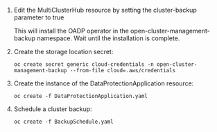 1. Edit the MultiClusterHub resource by setting the cluster-backup parameter to true

   This will install the OADP operator in the open-cluster-management-backup namespace.
   Wait until the installation is complete.
   
1. Create the storage location secret:
   ```
   oc create secret generic cloud-credentials -n open-cluster-management-backup --from-file cloud=.aws/credentials
   ```
1. Create the instance of the DataProtectionApplication resource:
   ```
   oc create -f DataProtectionApplication.yaml
   ```
1. Schedule a cluster backup:
   ```
   oc create -f BackupSchedule.yaml
   ```

